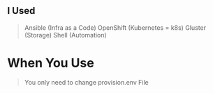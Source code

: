 # <h2>I Used</h2>
> Ansible (Infra as a Code)
> OpenShift (Kubernetes = k8s)
> Gluster (Storage)
> Shell (Automation)

# When You Use
> You only need to change provision.env File
